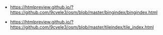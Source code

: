 * https://htmlpreview.github.io/?https://github.com/9cvele3/osm/blob/master/bingindex/bingindex.html

* https://htmlpreview.github.io/?https://github.com/9cvele3/osm/blob/master/tileindex/tile_index.html
